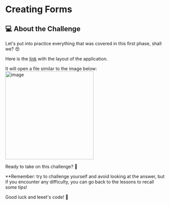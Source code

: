 # Creating Forms

## 💻 About the Challenge

Let's put into practice everything that was covered in this first phase, shall we? 😍

Here is the [link](https://www.figma.com/file/6Senvz154AmZu4nWyL9jxN/Stage-03---Formul%C3%A1rio-intermedi%C3%A1rio-(Copy)?node-id=3%3A4&mode=dev) with the layout of the application.

It will open a file similar to the image below: <br />
<img width="277" alt="image" src="https://github.com/lenolnmunizdeveloper/desafio-criando-formularios-mentoria/assets/55040449/6b5123b4-2f72-4c5b-8890-f7f371c0748d">

Ready to take on this challenge? 💜

**Remember: try to challenge yourself and avoid looking at the answer, but if you encounter any difficulty, you can go back to the lessons to recall some tips!

Good luck and leeet's code! 🚀
